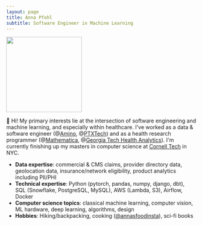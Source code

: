 ```yaml
---
layout: page
title: Anna Pfohl
subtitle: Software Engineer in Machine Learning
---
```


<img src="{{ 'assets/img/avatar-icon.jpg' | relative_url }}" width="200" height="200" class="center"/>

👋 Hi! My primary interests lie at the intersection of software engineering and machine learning, and especially within healthcare. I've worked as a data & software engineer (@[Amino](https://partners.amino.com/), @[PTXTech](https://ptxtech.com/)) and as a health research programmer (@[Mathematica](https://www.mathematica.org/), @[Georgia Tech Health Analytics](https://www.healthanalytics.gatech.edu/)). I'm currently finishing up my masters in computer science at [Cornell Tech](https://www.tech.cornell.edu) in NYC.

* **Data expertise**: commercial & CMS claims, provider directory data, geolocation data, insurance/network eligibility, product analytics including PII/PHI
* **Technical expertise**: Python (pytorch, pandas, numpy, django, dbt), SQL (Snowflake, PostgreSQL, MySQL), AWS (Lambda, S3), Airflow, Docker
* **Computer science topics**: classical machine learning, computer vision, ML hardware, deep learning, algorithms, design
* **Hobbies**: Hiking/backpacking, cooking ([@annasfoodinsta](https://instagram.com/annasfoodinsta)), sci-fi books
